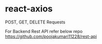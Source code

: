 # react-axios
POST, GET, DELETE Requests


For Backend Rest API refer below repo
https://github.com/poojakumari11228/rest-api